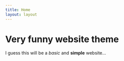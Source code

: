 ```yaml
---
title: Home
layout: layout
---
```


# Very funny website theme
I guess this will be a *basic* and **simple** website...